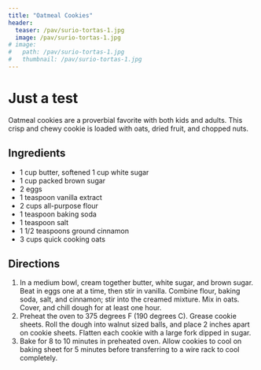 ```yaml
---
title: "Oatmeal Cookies"
header:
  teaser: /pav/surio-tortas-1.jpg
  image: /pav/surio-tortas-1.jpg
# image: 
#   path: /pav/surio-tortas-1.jpg
#   thumbnail: /pav/surio-tortas-1.jpg
---
```


# Just a test

Oatmeal cookies are a proverbial favorite with both kids and adults. This crisp and chewy cookie is loaded with oats, dried fruit, and chopped nuts.

## Ingredients

* 1 cup butter, softened 1 cup white sugar
* 1 cup packed brown sugar
* 2 eggs
* 1 teaspoon vanilla extract
* 2 cups all-purpose flour
* 1 teaspoon baking soda
* 1 teaspoon salt
* 1 1/2 teaspoons ground cinnamon
* 3 cups quick cooking oats

## Directions

1. In a medium bowl, cream together butter, white sugar, and brown sugar. Beat in eggs one at a time, then stir in vanilla. Combine flour, baking soda, salt, and cinnamon; stir into the creamed mixture. Mix in oats. Cover, and chill dough for at least one hour.
2. Preheat the oven to 375 degrees F (190 degrees C). Grease cookie sheets. Roll the dough into walnut sized balls, and place 2 inches apart on cookie sheets. Flatten each cookie with a large fork dipped in sugar.
3. Bake for 8 to 10 minutes in preheated oven. Allow cookies to cool on baking sheet for 5 minutes before transferring to a wire rack to cool completely.
